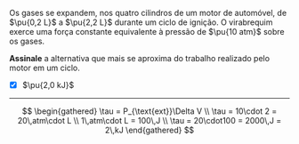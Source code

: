 Os gases se expandem, nos quatro cilindros de um motor de automóvel, de $\pu{0,2 L}$ a $\pu{2,2 L}$ durante um ciclo de ignição. O virabrequim exerce uma força constante equivalente à pressão de $\pu{10 atm}$ sobre os gases.

**Assinale** a alternativa que mais se aproxima do trabalho realizado pelo motor em um ciclo.

- [x] $\pu{2,0 kJ}$

---

$$
\begin{gathered}
\tau = P_{\text{ext}}\Delta V \\
\tau = 10\cdot 2 = 20\,atm\cdot L  \\
1\,atm\cdot L = 100\,J \\
\tau = 20\cdot100 = 2000\,J = 2\,kJ 
\end{gathered}
$$

